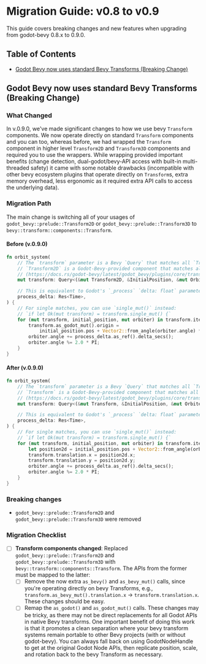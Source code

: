 # Migration Guide: v0.8 to v0.9

This guide covers breaking changes and new features when upgrading from godot-bevy 0.8.x to 0.9.0.

## Table of Contents

- [Godot Bevy now uses standard Bevy Transforms (Breaking Change)](#godot_bevy_now_uses_standard_bevy_transforms_breaking_change)

## Godot Bevy now uses standard Bevy Transforms (Breaking Change)

### What Changed

In v.0.9.0, we've made significant changes to how we use bevy `Transform` components. We now operate directly on standard
`Transform` components and you can too, whereas before, we had wrapped the `Transform` component in higher level
`Transform2D` and `Transform3D` components and required you to use the wrappers. While wrapping provided important
benefits (change detection, dual-godot/bevy-API access with built-in multi-threaded safety) it came with some notable
drawbacks (incompatible with other bevy ecosystem plugins that operate directly on `Transform`s, extra memory overhead,
less ergonomic as it required extra API calls to access the underlying data).

### Migration Path

The main change is switching all of your usages of `godot_bevy::prelude::Transform2D` or
`godot_bevy::prelude::Transform3D` to `bevy::transform::components::Transform`.

#### Before (v.0.9.0)

```rust
fn orbit_system(
    // The `transform` parameter is a Bevy `Query` that matches all `Transform2D` components.
    // `Transform2D` is a Godot-Bevy-provided component that matches all Node2Ds in the scene.
    // (https://docs.rs/godot-bevy/latest/godot_bevy/plugins/core/transforms/struct.Transform2D.html)
    mut transform: Query<(&mut Transform2D, &InitialPosition, &mut Orbiter)>,

    // This is equivalent to Godot's `_process` `delta: float` parameter.
    process_delta: Res<Time>,
) {
    // For single matches, you can use `single_mut()` instead:
    // `if let Ok(mut transform) = transform.single_mut() {`
    for (mut transform, initial_position, mut orbiter) in transform.iter_mut() {
        transform.as_godot_mut().origin =
            initial_position.pos + Vector2::from_angle(orbiter.angle) * 100.0;
        orbiter.angle += process_delta.as_ref().delta_secs();
        orbiter.angle %= 2.0 * PI;
    }
}
```

#### After (v.0.9.0)

```rust
fn orbit_system(
    // The `transform` parameter is a Bevy `Query` that matches all `Transform` components.
    // `Transform` is a Godot-Bevy-provided component that matches all Node2Ds in the scene.
    // (https://docs.rs/godot-bevy/latest/godot_bevy/plugins/core/transforms/struct.Transform.html)
    mut transform: Query<(&mut Transform, &InitialPosition, &mut Orbiter)>,

    // This is equivalent to Godot's `_process` `delta: float` parameter.
    process_delta: Res<Time>,
) {
    // For single matches, you can use `single_mut()` instead:
    // `if let Ok(mut transform) = transform.single_mut() {`
    for (mut transform, initial_position, mut orbiter) in transform.iter_mut() {
        let position2d = initial_position.pos + Vector2::from_angle(orbiter.angle) * 100.0;
        transform.translation.x = position2d.x;
        transform.translation.y = position2d.y;
        orbiter.angle += process_delta.as_ref().delta_secs();
        orbiter.angle %= 2.0 * PI;
    }
}
```

### Breaking changes

- `godot_bevy::prelude::Transform2D` and `godot_bevy::prelude::Transform3D` were removed

### Migration Checklist

- [ ] **Transform components changed**: Replaced `godot_bevy::prelude::Transform2D` and `godot_bevy::prelude::Transform3D`
      with `bevy::transform::components::Transform`. The APIs from the former must be mapped to the latter:
  - [ ] Remove the now extra `as_bevy()` and `as_bevy_mut()` calls, since you're operating directly on bevy
        Transforms, e.g., `transform.as_bevy_mut().translation.x` -> `transform.translation.x`. These changes should be
        easy.
  - [ ] Remap the `as_godot()` and `as_godot_mut()` calls. These changes may be tricky, as there may not be direct
        replacements for all Godot APIs in native Bevy transforms. One important benefit of doing this work is that it
        promotes a clean separation where your bevy transform systems remain portable to other Bevy projects (with or
        without godot-bevy). You can always fall back on using GodotNodeHandle to get at the original Godot Node APIs, then
        replicate position, scale, and rotation back to the bevy Transform as necessary.
